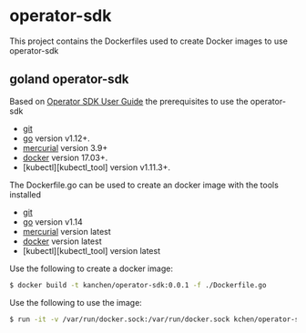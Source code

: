 # operator-sdk
This project contains the Dockerfiles used to create Docker images to use operator-sdk

## goland operator-sdk

Based on [Operator SDK User Guide][operator_sdk_user_guide]
the prerequisites to use the operator-sdk

- [git][git_tool]
- [go][go_tool] version v1.12+.
- [mercurial][mercurial_tool] version 3.9+
- [docker][docker_tool] version 17.03+.
- [kubectl][kubectl_tool] version v1.11.3+.

The Dockerfile.go can be used to create an docker image with the tools installed

- [git][git_tool]
- [go][go_tool] version v1.14
- [mercurial][mercurial_tool] version latest
- [docker][docker_tool] version latest
- [kubectl][kubectl_tool] version latest

Use the following to create a docker image:

```sh
$ docker build -t kanchen/operator-sdk:0.0.1 -f ./Dockerfile.go
```

Use the following to use the image:

```sh
$ run -it -v /var/run/docker.sock:/var/run/docker.sock kchen/operator-sdk:0.0.1 /bin/sh
```

[operator_sdk_user_guide]: https://github.com/operator-framework/operator-sdk/blob/master/doc/user-guide.md
[git_tool]: https://git-scm.com/downloads
[mercurial_tool]: https://www.mercurial-scm.org/downloads
[go_tool]: https://golang.org/dl/
[docker_tool]: https://docs.docker.com/install/
